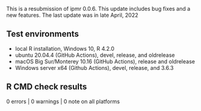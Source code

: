 This is a resubmission of ipmr 0.0.6. This update includes bug fixes and a new features. The last update was in late April, 2022

## Test environments
* local R installation, Windows 10, R 4.2.0
* ubuntu 20.04.4 (GitHub Actions), devel, release, and oldrelease
* macOS Big Sur/Monterey 10.16 (GitHub Actions), release and oldrelease
* Windows server x64 (Github Actions), devel, release, and 3.6.3


## R CMD check results

0 errors | 0 warnings | 0 note on all platforms

